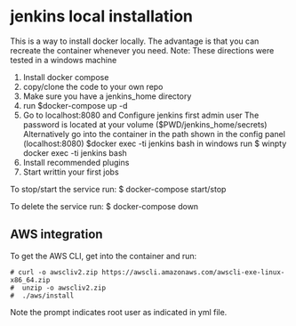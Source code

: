 # jenkins local installation
This is a way to install docker locally. The advantage is that you can recreate the container whenever you need.
Note: These directions were tested in a windows machine

1. Install docker compose
2. copy/clone the code to your own repo
3. Make sure you have a jenkins_home directory
4. run $docker-compose up -d
5. Go to localhost:8080 and Configure jenkins first admin user
   The password is located at your volume ($PWD/jenkins_home/secrets)
   Alternatively go into the container in the path shown in the config panel (localhost:8080)
   $docker exec -ti jenkins bash 
   in windows run $ winpty docker exec -ti jenkins bash
6. Install recommended plugins
7. Start writtin your first jobs

To stop/start the service run:
$ docker-compose start/stop

To delete the service run:
$ docker-compose down

## AWS integration
To get the AWS CLI, get into the container and run:
```
# curl -o awscliv2.zip https://awscli.amazonaws.com/awscli-exe-linux-x86_64.zip
#  unzip -o awscliv2.zip
#  ./aws/install
```
Note the prompt indicates root user as indicated in yml file.